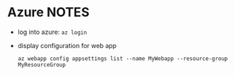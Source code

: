 # Azure NOTES

- log into azure: `az login`

- display configuration for web app

    ```az webapp config appsettings list --name MyWebapp --resource-group MyResourceGroup```